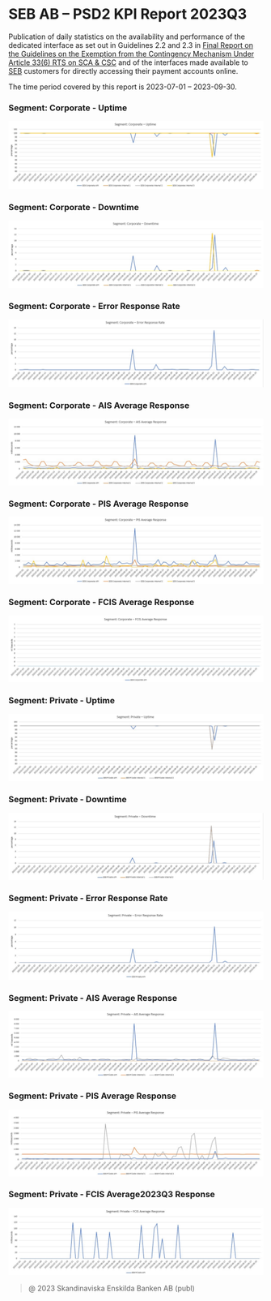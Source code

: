 # SEB AB – PSD2 KPI Report 2023Q3

Publication of daily statistics on the availability and performance of the dedicated interface as set out in Guidelines 2.2 and 2.3 in [Final Report on the Guidelines on the Exemption from the Contingency Mechanism Under Article 33(6) RTS on SCA & CSC](https://eba.europa.eu/sites/default/documents/files/documents/10180/2250578/4e3b9449-ecf9-4756-8006-cbbe74db6d03/Final%20Report%20on%20Guidelines%20on%20the%20exemption%20to%20the%20fall%20back.pdf?retry=1) and of the interfaces made available to [SEB](https://sebgroup.com) customers for directly accessing their payment accounts online.

The time period covered by this report is 2023-07-01 – 2023-09-30.


### Segment: Corporate - Uptime
![corporate_uptime][corporate_uptime]
### Segment: Corporate - Downtime
![corporate_downtime][corporate_downtime]
### Segment: Corporate - Error Response Rate
![corporate_error][corporate_error]
### Segment: Corporate - AIS Average Response
![corporate_ais][corporate_ais]
### Segment: Corporate - PIS Average Response
![corporate_pis][corporate_pis]
### Segment: Corporate - FCIS Average Response
![corporate_fcis][corporate_fcis]
### Segment: Private - Uptime
![private_uptime][private_uptime]
### Segment: Private - Downtime
![private_downtime][private_downtime]
### Segment: Private - Error Response Rate
![private_error][private_error]
### Segment: Private - AIS Average Response
![private_ais][private_ais]
### Segment: Private - PIS Average Response
![private_pis][private_pis]
### Segment: Private - FCIS Average2023Q3 Response
![private_fcis][private_fcis]


[corporate_uptime]: ./archive/2023Q3/SEB_PSD2_KPI_Report_Q3_2023_1.jpg
[corporate_downtime]: ./archive/2023Q3/SEB_PSD2_KPI_Report_Q3_2023_2.jpg
[corporate_error]: ./archive/2023Q3/SEB_PSD2_KPI_Report_Q3_2023_3.jpg
[corporate_ais]: ./archive/2023Q3/SEB_PSD2_KPI_Report_Q3_2023_4.jpg
[corporate_pis]: ./archive/2023Q3/SEB_PSD2_KPI_Report_Q3_2023_5.jpg
[corporate_fcis]: ./archive/2023Q3/SEB_PSD2_KPI_Report_Q3_2023_6.jpg
[private_uptime]: ./archive/2023Q3/SEB_PSD2_KPI_Report_Q3_2023_7.jpg
[private_downtime]: ./archive/2023Q3/SEB_PSD2_KPI_Report_Q3_2023_8.jpg
[private_error]: ./archive/2023Q3/SEB_PSD2_KPI_Report_Q3_2023_9.jpg
[private_ais]: ./archive/2023Q3/SEB_PSD2_KPI_Report_Q3_2023_10.jpg
[private_pis]: ./archive/2023Q3/SEB_PSD2_KPI_Report_Q3_2023_11.jpg
[private_fcis]: ./archive/2023Q3/SEB_PSD2_KPI_Report_Q3_2023_12.jpg
> @ 2023 Skandinaviska Enskilda Banken AB (publ)
